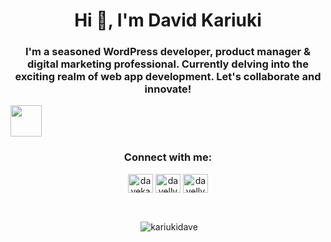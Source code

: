 <h1 align="center">Hi 👋, I'm David Kariuki</h1>
<h3 align="center">I'm a seasoned WordPress developer, product manager &amp; digital marketing professional.
  Currently delving into the exciting realm of web app development. Let's collaborate and innovate!</h3> <img align="center" src="https://github.com/rajput2107/rajput2107/blob/master/Assets/Handshake.gif" width="50px">

<h3 align="center">Connect with me:</h3>
<p align="center">
<a href="https://twitter.com/davekariuki_" target="blank"><img align="center" src="https://raw.githubusercontent.com/rahuldkjain/github-profile-readme-generator/master/src/images/icons/Social/twitter.svg" alt="davekariuki_" height="30" width="40" /></a>
<a href="https://instagram.com/davelly_kariuki" target="blank"><img align="center" src="https://raw.githubusercontent.com/rahuldkjain/github-profile-readme-generator/master/src/images/icons/Social/instagram.svg" alt="davelly_kariuki" height="30" width="40" /></a>
<a href="https://www.behance.net/davellykariuki" target="blank"><img align="center" src="https://raw.githubusercontent.com/rahuldkjain/github-profile-readme-generator/master/src/images/icons/Social/behance.svg" alt="davellykariuki" height="30" width="40" /></a>
</p>
</br>

<p align="center">&nbsp;<img align="center" src="https://github-readme-stats.vercel.app/api?username=kariukidave&show_icons=true&theme=dark&locale=en" alt="kariukidave" /></p>

